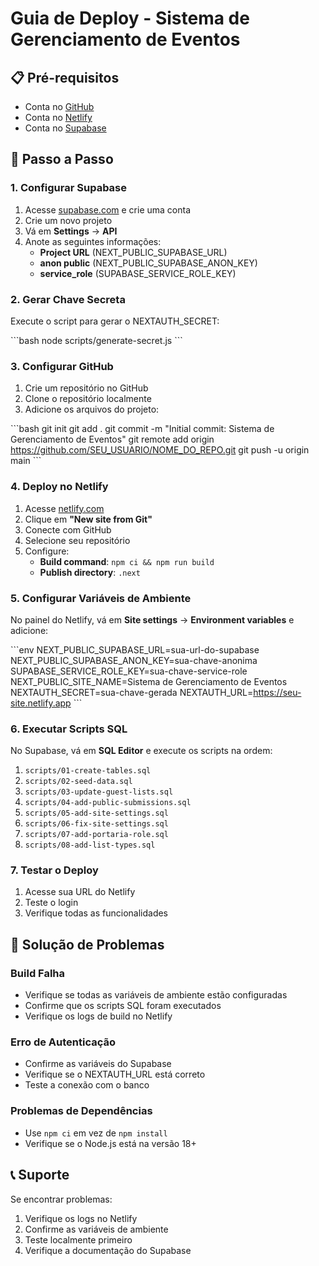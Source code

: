 # Guia de Deploy - Sistema de Gerenciamento de Eventos

## 📋 Pré-requisitos

- Conta no [GitHub](https://github.com)
- Conta no [Netlify](https://netlify.com)
- Conta no [Supabase](https://supabase.com)

## 🚀 Passo a Passo

### 1. Configurar Supabase

1. Acesse [supabase.com](https://supabase.com) e crie uma conta
2. Crie um novo projeto
3. Vá em **Settings** → **API**
4. Anote as seguintes informações:
   - **Project URL** (NEXT_PUBLIC_SUPABASE_URL)
   - **anon public** (NEXT_PUBLIC_SUPABASE_ANON_KEY)
   - **service_role** (SUPABASE_SERVICE_ROLE_KEY)

### 2. Gerar Chave Secreta

Execute o script para gerar o NEXTAUTH_SECRET:

\`\`\`bash
node scripts/generate-secret.js
\`\`\`

### 3. Configurar GitHub

1. Crie um repositório no GitHub
2. Clone o repositório localmente
3. Adicione os arquivos do projeto:

\`\`\`bash
git init
git add .
git commit -m "Initial commit: Sistema de Gerenciamento de Eventos"
git remote add origin https://github.com/SEU_USUARIO/NOME_DO_REPO.git
git push -u origin main
\`\`\`

### 4. Deploy no Netlify

1. Acesse [netlify.com](https://netlify.com)
2. Clique em **"New site from Git"**
3. Conecte com GitHub
4. Selecione seu repositório
5. Configure:
   - **Build command**: `npm ci && npm run build`
   - **Publish directory**: `.next`

### 5. Configurar Variáveis de Ambiente

No painel do Netlify, vá em **Site settings** → **Environment variables** e adicione:

\`\`\`env
NEXT_PUBLIC_SUPABASE_URL=sua-url-do-supabase
NEXT_PUBLIC_SUPABASE_ANON_KEY=sua-chave-anonima
SUPABASE_SERVICE_ROLE_KEY=sua-chave-service-role
NEXT_PUBLIC_SITE_NAME=Sistema de Gerenciamento de Eventos
NEXTAUTH_SECRET=sua-chave-gerada
NEXTAUTH_URL=https://seu-site.netlify.app
\`\`\`

### 6. Executar Scripts SQL

No Supabase, vá em **SQL Editor** e execute os scripts na ordem:

1. `scripts/01-create-tables.sql`
2. `scripts/02-seed-data.sql`
3. `scripts/03-update-guest-lists.sql`
4. `scripts/04-add-public-submissions.sql`
5. `scripts/05-add-site-settings.sql`
6. `scripts/06-fix-site-settings.sql`
7. `scripts/07-add-portaria-role.sql`
8. `scripts/08-add-list-types.sql`

### 7. Testar o Deploy

1. Acesse sua URL do Netlify
2. Teste o login
3. Verifique todas as funcionalidades

## 🔧 Solução de Problemas

### Build Falha
- Verifique se todas as variáveis de ambiente estão configuradas
- Confirme que os scripts SQL foram executados
- Verifique os logs de build no Netlify

### Erro de Autenticação
- Confirme as variáveis do Supabase
- Verifique se o NEXTAUTH_URL está correto
- Teste a conexão com o banco

### Problemas de Dependências
- Use `npm ci` em vez de `npm install`
- Verifique se o Node.js está na versão 18+

## 📞 Suporte

Se encontrar problemas:
1. Verifique os logs no Netlify
2. Confirme as variáveis de ambiente
3. Teste localmente primeiro
4. Verifique a documentação do Supabase
